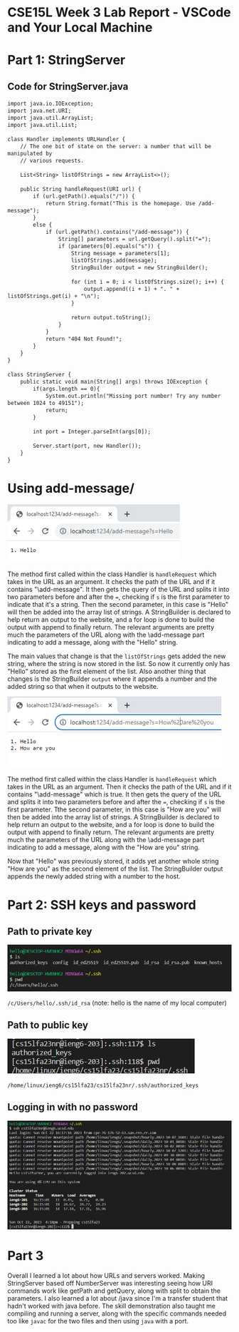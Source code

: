 # CSE15L Week 3 Lab Report - VSCode and Your Local Machine
# Part 1: StringServer
## Code for StringServer.java
```
import java.io.IOException;
import java.net.URI;
import java.util.ArrayList;
import java.util.List;

class Handler implements URLHandler {
    // The one bit of state on the server: a number that will be manipulated by
    // various requests.

    List<String> listOfStrings = new ArrayList<>();

    public String handleRequest(URI url) {
        if (url.getPath().equals("/")) {
            return String.format("This is the homepage. Use /add-message");
        }
        else {
            if (url.getPath().contains("/add-message")) {
                String[] parameters = url.getQuery().split("=");
                if (parameters[0].equals("s")) {
                    String message = parameters[1];
                    listOfStrings.add(message);
                    StringBuilder output = new StringBuilder();

                    for (int i = 0; i < listOfStrings.size(); i++) {
                        output.append((i + 1) + ". " + listOfStrings.get(i) + "\n");
                    }

                    return output.toString();
                }
            }
            return "404 Not Found!";
        }
    }
}

class StringServer {
    public static void main(String[] args) throws IOException {
        if(args.length == 0){
            System.out.println("Missing port number! Try any number between 1024 to 49151");
            return;
        }

        int port = Integer.parseInt(args[0]);

        Server.start(port, new Handler());
    }
}
```

# Using add-message/

![Image](string1.PNG)

The method first called within the class Handler is `handleRequest` which takes in the URL as an argument. It checks the path of the URL and if it contains "\add-message". It then gets the query of the URL and splits it into two parameters before and after the `=`, checking if `s` is the first parameter to indicate that it's a string. Then the second parameter, in this case is "Hello" will then be added into the array list of strings. A StringBuilder is declared to help return an output to the website, and a for loop is done to build the output with append to finally return. The relevant arguments are pretty much the parameters of the URL along with the \add-message part indicating to add a message, along with the "Hello" string.

The main values that change is that the `listOfStrings` gets added the new string, where the string is now stored in the list. So now it currently only has "Hello" stored as the first element of the list. Also another thing that changes is the StringBuilder `output` where it appends a number and the added string so that when it outputs to the website.

![Image](string2.PNG)

The method first called within the class Handler is `handleRequest` which takes in the URL as an argument. Then it checks the path of the URL and if it contains "\add-message" which is true. It then gets the query of the URL and splits it into two parameters before and after the `=`, checking if `s` is the first parameter. Tthe second parameter, in this case is "How are you" will then be added into the array list of strings. A StringBuilder is declared to help return an output to the website, and a for loop is done to build the output with append to finally return. The relevant arguments are pretty much the parameters of the URL along with the \add-message part indicating to add a message, along with the "How are you" string.

Now that "Hello" was previously stored, it adds yet another whole string "How are you" as the second element of the list. The StringBuilder output appends the newly added string with a number to the host.

# Part 2: SSH keys and password

## Path to private key 

![Image](ssh1.PNG)

`/c/Users/hello/.ssh/id_rsa` (note: hello is the name of my local computer)

## Path to public key

![Image](ssh4.PNG)

`/home/linux/ieng6/cs15lfa23/cs15lfa23nr/.ssh/authorized_keys`

## Logging in with no password

![Image](ssh3.PNG)


# Part 3

Overall I learned a lot about how URLs and servers worked. Making StringServer based off NumberServer was interesting seeing how URI commands work like getPath and getQuery, along with split to obtain the parameters. I also learned a lot about /java since I'm a transfer student that hadn't worked with java before. The skill demonstration also taught me compiling and running a server, along with the specific commands needed too like `javac` for the two files and then using `java` with a port.
